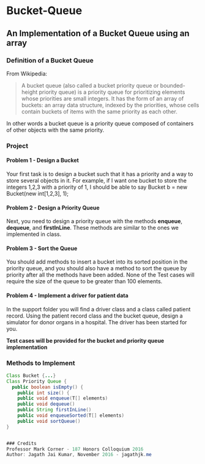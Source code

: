 # Bucket-Queue
## An Implementation of a Bucket Queue using an array

### Definition of a Bucket Queue

From Wikipedia:
> A bucket queue (also called a bucket priority queue or bounded-height priority queue) is a priority queue for prioritizing elements whose priorities are small integers. It has the form of an array of buckets: an array data structure, indexed by the priorities, whose cells contain buckets of items with the same priority as each other.

In other words a bucket queue is a priority queue composed of containers of other objects with the same priority.

### Project
#### Problem 1 - Design a Bucket

Your first task is to design a bucket such that it has a priority and a way to store several objects in it. For example, if I want one bucket to store the integers 1,2,3 with a priority of 1, I should be able to say Bucket b = new Bucket(new int[1,2,3], 1);

#### Problem 2 - Design a Priority Queue

Next, you need to design a priority queue with the methods <b>enqueue</b>, <b>dequeue</b>, and <b>firstInLine</b>. These methods are similar to the ones we implemented in class.

#### Problem 3 - Sort the Queue

You should add methods to insert a bucket into its sorted position in the priority queue, and you should also have a method to sort the queue by priority after all the methods have been added. None of the Test cases will require the size of the queue to be greater than 100 elements.

#### Problem 4 - Implement a driver for patient data

In the support folder you will find a driver class and a class called patient record. Using the patient record class and the bucket queue, design a simulator for donor organs in a hospital. The driver has been started for you.


<b> Test cases will be provided for the bucket and priority queue implementation </b>

### Methods to Implement

```java
Class Bucket {...}
Class Priority Queue {
  public boolean isEmpty() {
	public int size() {
	public void enqueue(T[] elements) 
	public void dequeue() 
	public String firstInLine() 
	public void enqueueSorted(T[] elements)
	public void sortQueue()
}


### Credits
Professor Mark Corner - 187 Honors Colloquium 2016
Author: Jagath Jai Kumar, November 2016 - jagathjk.me

